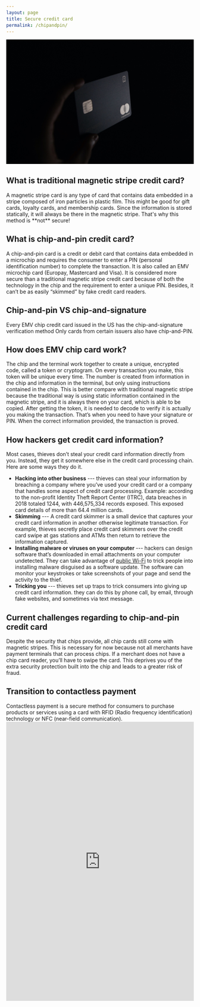 ```yaml
---
layout: page
title: Secure credit card
permalink: /chipandpin/
---
```

![Chip-and-PIN credit card](/pic/chip_and_pin.jpg)
<h2>What is traditional magnetic stripe credit card?</h2>
A magnetic stripe card is any type of card that contains data embedded in a stripe composed of iron particles in plastic film. This might be good for gift cards, loyalty cards, and membership cards. 
Since the information is stored statically, it will always be there in the magnetic stripe. That's why this method is **not** secure!

<h2>What is chip-and-pin credit card?</h2>
A chip-and-pin card is a credit or debit card that contains data embedded in a microchip and requires the consumer to enter a PIN (personal identification number) to complete the transaction. 
It is also called an EMV microchip card (Europay, Mastercard and Visa).
It is considered more secure than a traditional magnetic stripe credit card because of both the technology in the chip and the requirement to enter a unique PIN. Besides, it can’t be as easily “skimmed” by fake credit card readers.

<h2>Chip-and-pin VS chip-and-signature</h2>
Every EMV chip credit card issued in the US has the chip-and-signature verification method
Only cards from certain issuers also have chip-and-PIN.

<h2>How does EMV chip card work?</h2>
The chip and the terminal work together to create a unique, encrypted code, called a token or cryptogram. On every transaction you make, this token will be unique every time. The number is created from information in the chip and information in the terminal, but only using instructions contained in the chip.
This is better compare with traditional magnetic stripe because the traditional way is using static information contained in the magnetic stripe, and it is always there on your card, which is able to be copied. After getting the token, it is needed to decode to verify it is actually you making the transaction. That’s when you need to have your signature or PIN. When the correct information provided, the transaction is proved.

<h2>How hackers get credit card information?</h2>
Most cases, thieves don’t steal your credit card information directly from you. Instead, they get it somewhere else in the credit card processing chain. Here are some ways they do it.

* **Hacking into other business** --- thieves can steal your information by breaching a company where you’ve used your credit card or a company that handles some aspect of credit card processing. Example: according to the non-profit Identity Theft Report Center (ITRC), data breaches in 2018 totaled 1244, with 446,575,334 records exposed. This exposed card details of more than 64.4 million cards.
* **Skimming** --- A credit card skimmer is a small device that captures your credit card information in another otherwise legitimate transaction. For example, thieves secretly place credit card skimmers over the credit card swipe at gas stations and ATMs then return to retrieve the information captured. 
* **Installing malware or viruses on your computer** --- hackers can design software that’s downloaded in email attachments on your computer undetected. They can take advantage of [public Wi-Fi](https://everydaysecurity.github.io/everydaysecurity/publicwifi/) to trick people into installing malware disguised as a software update. The software can monitor your keystrokes or take screenshots of your page and send the activity to the thief.
* **Tricking you** --- thieves set up traps to trick consumers into giving up credit card information. they can do this by phone call, by email, through fake websites, and sometimes via text message.

<h2>Current challenges regarding to chip-and-pin credit card</h2>
Despite the security that chips provide, all chip cards still come with magnetic stripes. This is necessary for now because not all merchants have payment terminals that can process chips. If a merchant does not have a chip card reader, you’ll have to swipe the card. This deprives you of the extra security protection built into the chip and leads to a greater risk of fraud.

<h2>Transition to contactless payment</h2>
Contactless payment is a secure method for consumers to purchase products or services using a card with RFID (Radio frequency identification) technology or NFC (near-field communication).


<style>
.responsive-wrap iframe{ max-width: 100%;}
</style>
<div class="responsive-wrap">
<iframe src="https://docs.google.com/presentation/d/e/2PACX-1vQC7ZipXqqcLXp9GaETm0884Kwa1-gPNuamTimNiJUMbDRVAab7szYyR1_mR80UVA/embed?start=false&loop=false&delayms=15000" frameborder="0" width="1280" height="749" allowfullscreen="true" mozallowfullscreen="true" webkitallowfullscreen="true"></iframe>
</div>
